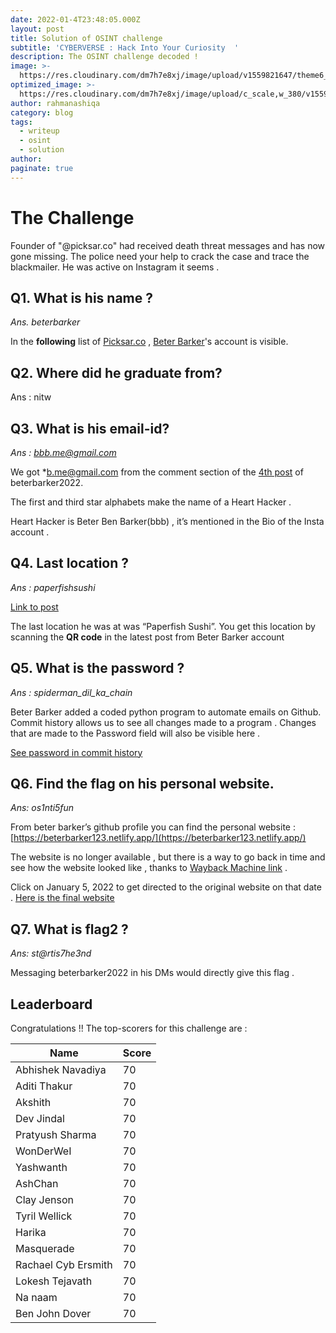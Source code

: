```yaml
---
date: 2022-01-4T23:48:05.000Z
layout: post
title: Solution of OSINT challenge
subtitle: 'CYBERVERSE : Hack Into Your Curiosity  '
description: The OSINT challenge decoded !
image: >-
  https://res.cloudinary.com/dm7h7e8xj/image/upload/v1559821647/theme6_qeeojf.jpg
optimized_image: >-
  https://res.cloudinary.com/dm7h7e8xj/image/upload/c_scale,w_380/v1559821647/theme6_qeeojf.jpg
author: rahmanashiqa
category: blog
tags:
  - writeup
  - osint
  - solution
author: 
paginate: true
---
```

# The Challenge 
Founder of "@picksar.co" had received death threat messages and has now gone missing. The police need your help to crack the case and trace the blackmailer.
He was active on Instagram it seems .

## Q1. What is his name ?
*Ans. beterbarker*

In the **following** list of [Picksar.co](https://www.instagram.com/picksar.co/) , [Beter Barker](https://www.instagram.com/beterbarker2022/)'s account is visible.


## Q2. Where did he graduate from?
Ans : nitw

## Q3. What is his email-id?
*Ans : bbb.me@gmail.com*

We got *b.me@gmail.com from the comment section of the [4th post](https://www.instagram.com/p/CYUx-y-t27X/?utm_source=ig_web_copy_link) of beterbarker2022.

The first and third star alphabets make the name of a Heart Hacker .

Heart Hacker is Beter Ben Barker(bbb) , it’s mentioned in the Bio of the Insta account .

## Q4. Last location ?
*Ans : paperfishsushi*

[Link to post](https://www.instagram.com/p/CYWNa41tEhX/?utm_source=ig_web_copy_link)

The last location he was at was “Paperfish Sushi”. You get this location by scanning the **QR code** in the latest post from Beter Barker account 

## Q5. What is the password ?
*Ans : spiderman_dil_ka_chain*

 Beter Barker added a coded python program to automate emails on Github. Commit history allows us to see all changes made to a program . Changes that are made to the Password field will also be visible here .

 [See password in commit history](https://github.com/beterbarkernitw/Email-automation/commit/7d5176220977af6ff766414425bbe4acacb6314c)

## Q6. Find the flag on his personal website.
*Ans: os1nti5fun*

From beter barker’s github profile you can find the personal website : [https://beterbarker123.netlify.app/](https://beterbarker123.netlify.app/)

The website is no longer available , but there is a way to go back in time and see how the website looked like , thanks to [Wayback Machine link](https://web.archive.org/web/*/https://beterbarkernitw123.netlify.app/) .

Click on January 5, 2022 to get directed to the original website on that date .
[Here is the final website](https://web.archive.org/web/20220105114957/https://beterbarkernitw123.netlify.app/)

## Q7. What is flag2 ?

*Ans:  st@rtis7he3nd*

Messaging beterbarker2022 in his DMs would directly give this flag .


## Leaderboard

Congratulations !! The top-scorers for this challenge are :

<table>
  <thead>
    <tr>
      <th>Name</th>
      <th>Score</th>
    </tr>
  </thead>
  <tbody>
    <tr>
      <td>Abhishek Navadiya</td>
      <td>70</td>
    </tr>
    <tr>
      <td>Aditi Thakur</td>
      <td>70</td>
    </tr>
    <tr>
      <td>Akshith</td>
      <td>70</td>
    </tr>
    <tr>
      <td>Dev Jindal</td>
      <td>70</td>
    </tr>
    <tr>
      <td>Pratyush Sharma</td>
      <td>70</td>
    </tr>
    <tr>
      <td>WonDerWeI</td>
      <td>70</td>
    </tr>
    <tr>
      <td>Yashwanth</td>
      <td>70</td>
    </tr>
    <tr>
      <td>AshChan</td>
      <td>70</td>
    </tr>
    <tr>
      <td>Clay Jenson</td>
      <td>70</td>
    </tr>
    <tr>
      <td>Tyril Wellick</td>
      <td>70</td>
    </tr>
    <tr>
      <td>Harika</td>
      <td>70</td>
    </tr>
    <tr>
      <td>Masquerade</td>
      <td>70</td>
    </tr>
    <tr>
      <td>Rachael Cyb Ersmith</td>
      <td>70</td>
    </tr>
    <tr>
      <td>Lokesh Tejavath</td>
      <td>70</td>
    </tr>
    <tr>
      <td>Na naam</td>
      <td>70</td>
    </tr>
    <tr>
      <td>Ben John Dover</td>
      <td>70</td>
    </tr>
  </tbody>
</table>
